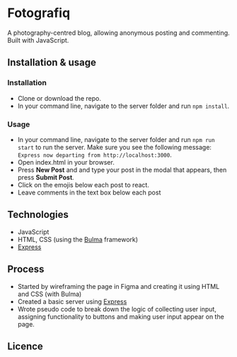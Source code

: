 # Fotografiq
A photography-centred blog, allowing anonymous posting and commenting. Built with JavaScript.

## Installation & usage
### Installation
- Clone or download the repo.
- In your command line, navigate to the server folder and run `npm install`.
### Usage
- In your command line, navigate to the server folder and run `npm run start` to run the server. Make sure you see the following message: `Express now departing from http://localhost:3000`.
- Open index.html in your browser.
- Press **New Post** and and type your post in the modal that appears, then press **Submit Post**.
- Click on the emojis below each post to react.
- Leave comments in the text box below each post

## Technologies
- JavaScript
- HTML, CSS (using the [Bulma](https://bulma.io) framework)
- [Express](https://expressjs.com)

## Process
- Started by wireframing the page in Figma and creating it using HTML and CSS (with Bulma)
- Created a basic server using [Express](https://expressjs.com)
- Wrote pseudo code to break down the logic of collecting user input, assigning functionality to buttons and making user input appear on the page.
## Licence
